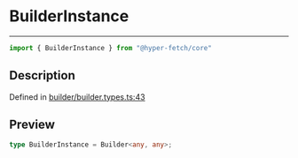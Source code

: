 

# BuilderInstance

<div class="api-docs__separator" data-reactroot="">

---

</div><div class="api-docs__import" data-reactroot="">

```ts
import { BuilderInstance } from "@hyper-fetch/core"
```

</div><div class="api-docs__section">

## Description

</div><div class="api-docs__description"><span class="api-docs__do-not-parse">



</span></div><p class="api-docs__definition">

Defined in [builder/builder.types.ts:43](https://github.com/BetterTyped/hyper-fetch/blob/4197368e/packages/core/src/builder/builder.types.ts#L43)

</p><div class="api-docs__section">

## Preview

</div><div class="api-docs__preview type single">

```ts
type BuilderInstance = Builder<any, any>;
```

</div>